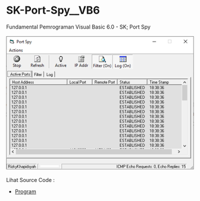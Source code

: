 # SK-Port-Spy__VB6
Fundamental Pemrograman Visual Basic 6.0 - SK; Port Spy<br><br>
<img src="https://github.com/RizkyKhapidsyah/SK-Port-Spy__VB6/blob/main/result/001.PNG"><br><br>
Lihat Source Code : <br>
- <a href="https://github.com/RizkyKhapidsyah/SK-Port-Spy__VB6">Program</a>
